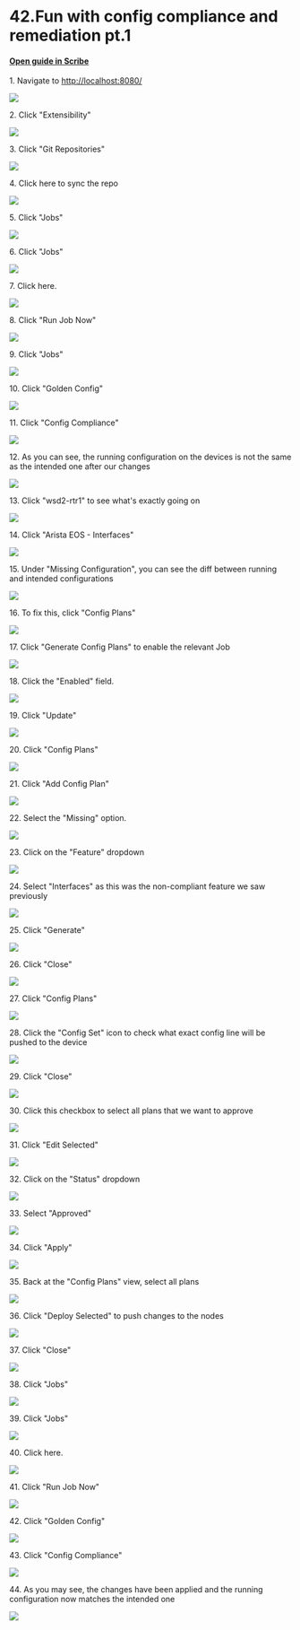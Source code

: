 # 42.Fun with config compliance and remediation pt.1
#### [Open guide in Scribe](https://scribehow.com/shared/42Fun_with_config_compliance_and_remediation_pt1__GQTnRTYNSW6iDPkubUDKYw)


1\. Navigate to [http://localhost:8080/](http://localhost:8080/)

![](https://ajeuwbhvhr.cloudimg.io/https://colony-recorder.s3.amazonaws.com/files/2025-05-21/730c9c35-1121-4ea8-b2ff-f247a440bd48/ascreenshot.jpeg?tl_px=45,268&br_px=2797,1807&force_format=jpeg&q=100&width=1120.0)


2\. Click "Extensibility"

![](https://ajeuwbhvhr.cloudimg.io/https://colony-recorder.s3.amazonaws.com/files/2025-05-21/730c9c35-1121-4ea8-b2ff-f247a440bd48/ascreenshot.jpeg?tl_px=0,510&br_px=2752,2049&force_format=jpeg&q=100&width=1120.0&wat=1&wat_opacity=1&wat_gravity=northwest&wat_url=https://colony-recorder.s3.amazonaws.com/images/watermarks/FB923C_standard.png&wat_pad=53,276)


3\. Click "Git Repositories"

![](https://ajeuwbhvhr.cloudimg.io/https://colony-recorder.s3.amazonaws.com/files/2025-05-21/1aa84fbc-9f46-40c6-a58b-a5e14087a684/ascreenshot.jpeg?tl_px=0,537&br_px=2752,2076&force_format=jpeg&q=100&width=1120.0&wat=1&wat_opacity=1&wat_gravity=northwest&wat_url=https://colony-recorder.s3.amazonaws.com/images/watermarks/FB923C_standard.png&wat_pad=59,476)


4\. Click here to sync the repo

![](https://ajeuwbhvhr.cloudimg.io/https://colony-recorder.s3.amazonaws.com/files/2025-05-21/673020cb-68a6-492a-add8-524cdf0ef883/ascreenshot.jpeg?tl_px=90,0&br_px=2842,1538&force_format=jpeg&q=100&width=1120.0&wat=1&wat_opacity=1&wat_gravity=northwest&wat_url=https://colony-recorder.s3.amazonaws.com/images/watermarks/FB923C_standard.png&wat_pad=982,233)


5\. Click "Jobs"

![](https://ajeuwbhvhr.cloudimg.io/https://colony-recorder.s3.amazonaws.com/files/2025-05-21/c9f8cc38-0970-4410-8ad1-fe0a34263b0a/ascreenshot.jpeg?tl_px=0,426&br_px=2752,1965&force_format=jpeg&q=100&width=1120.0&wat=1&wat_opacity=1&wat_gravity=northwest&wat_url=https://colony-recorder.s3.amazonaws.com/images/watermarks/FB923C_standard.png&wat_pad=34,277)


6\. Click "Jobs"

![](https://ajeuwbhvhr.cloudimg.io/https://colony-recorder.s3.amazonaws.com/files/2025-05-21/968780bb-e4dc-4c7e-ac2d-07abd8727f6a/ascreenshot.jpeg?tl_px=0,537&br_px=2752,2076&force_format=jpeg&q=100&width=1120.0&wat=1&wat_opacity=1&wat_gravity=northwest&wat_url=https://colony-recorder.s3.amazonaws.com/images/watermarks/FB923C_standard.png&wat_pad=19,293)


7\. Click here.

![](https://ajeuwbhvhr.cloudimg.io/https://colony-recorder.s3.amazonaws.com/files/2025-05-21/e473c112-50c6-4587-931f-e355608a8da9/ascreenshot.jpeg?tl_px=0,256&br_px=2752,1795&force_format=jpeg&q=100&width=1120.0&wat=1&wat_opacity=1&wat_gravity=northwest&wat_url=https://colony-recorder.s3.amazonaws.com/images/watermarks/FB923C_standard.png&wat_pad=222,277)


8\. Click "Run Job Now"

![](https://ajeuwbhvhr.cloudimg.io/https://colony-recorder.s3.amazonaws.com/files/2025-05-21/82038aaf-ac09-4111-a83e-57c266146180/ascreenshot.jpeg?tl_px=90,537&br_px=2842,2076&force_format=jpeg&q=100&width=1120.0&wat=1&wat_opacity=1&wat_gravity=northwest&wat_url=https://colony-recorder.s3.amazonaws.com/images/watermarks/FB923C_standard.png&wat_pad=872,516)


9\. Click "Jobs"

![](https://ajeuwbhvhr.cloudimg.io/https://colony-recorder.s3.amazonaws.com/files/2025-05-21/c0bdac98-be89-472f-9688-f91c5aaebb7f/ascreenshot.jpeg?tl_px=0,434&br_px=2752,1973&force_format=jpeg&q=100&width=1120.0&wat=1&wat_opacity=1&wat_gravity=northwest&wat_url=https://colony-recorder.s3.amazonaws.com/images/watermarks/FB923C_standard.png&wat_pad=58,277)


10\. Click "Golden Config"

![](https://ajeuwbhvhr.cloudimg.io/https://colony-recorder.s3.amazonaws.com/files/2025-05-21/7be722b5-e012-4e97-888d-3968169291c5/ascreenshot.jpeg?tl_px=0,537&br_px=2752,2076&force_format=jpeg&q=100&width=1120.0&wat=1&wat_opacity=1&wat_gravity=northwest&wat_url=https://colony-recorder.s3.amazonaws.com/images/watermarks/FB923C_standard.png&wat_pad=34,386)


11\. Click "Config Compliance"

![](https://ajeuwbhvhr.cloudimg.io/https://colony-recorder.s3.amazonaws.com/files/2025-05-21/1ab1ea22-deb6-4991-9085-42cb21451b43/ascreenshot.jpeg?tl_px=0,537&br_px=2752,2076&force_format=jpeg&q=100&width=1120.0&wat=1&wat_opacity=1&wat_gravity=northwest&wat_url=https://colony-recorder.s3.amazonaws.com/images/watermarks/FB923C_standard.png&wat_pad=54,475)


12\. As you can see, the running configuration on the devices is not the same as the intended one after our changes

![](https://ajeuwbhvhr.cloudimg.io/https://colony-recorder.s3.amazonaws.com/files/2025-05-21/3b7c8a54-1000-4ec8-b872-78b2b248222b/ascreenshot.jpeg?tl_px=90,222&br_px=2842,1761&force_format=jpeg&q=100&width=1120.0&wat=1&wat_opacity=1&wat_gravity=northwest&wat_url=https://colony-recorder.s3.amazonaws.com/images/watermarks/FB923C_standard.png&wat_pad=605,277)


13\. Click "wsd2-rtr1" to see what's exactly going on

![](https://ajeuwbhvhr.cloudimg.io/https://colony-recorder.s3.amazonaws.com/files/2025-05-21/8d689fba-d70b-4a17-a5d1-38b58d41cc86/ascreenshot.jpeg?tl_px=0,0&br_px=2752,1538&force_format=jpeg&q=100&width=1120.0&wat=1&wat_opacity=1&wat_gravity=northwest&wat_url=https://colony-recorder.s3.amazonaws.com/images/watermarks/FB923C_standard.png&wat_pad=239,235)


14\. Click "Arista EOS - Interfaces"

![](https://ajeuwbhvhr.cloudimg.io/https://colony-recorder.s3.amazonaws.com/files/2025-05-21/a167d13d-19dc-4bff-8f21-689375f47fa5/ascreenshot.jpeg?tl_px=0,282&br_px=2752,1821&force_format=jpeg&q=100&width=1120.0&wat=1&wat_opacity=1&wat_gravity=northwest&wat_url=https://colony-recorder.s3.amazonaws.com/images/watermarks/FB923C_standard.png&wat_pad=340,276)


15\. Under "Missing Configuration", you can see the diff between running and intended configurations

![](https://ajeuwbhvhr.cloudimg.io/https://colony-recorder.s3.amazonaws.com/files/2025-05-21/b6600ab6-fbae-411c-a1df-67096f32bd2e/ascreenshot.jpeg?tl_px=0,472&br_px=2752,2011&force_format=jpeg&q=100&width=1120.0&wat=1&wat_opacity=1&wat_gravity=northwest&wat_url=https://colony-recorder.s3.amazonaws.com/images/watermarks/FB923C_standard.png&wat_pad=314,277)


16\. To fix this, click "Config Plans"

![](https://ajeuwbhvhr.cloudimg.io/https://colony-recorder.s3.amazonaws.com/files/2025-05-21/78289504-4ff3-4503-bd21-e767b135835b/ascreenshot.jpeg?tl_px=0,537&br_px=2752,2076&force_format=jpeg&q=100&width=1120.0&wat=1&wat_opacity=1&wat_gravity=northwest&wat_url=https://colony-recorder.s3.amazonaws.com/images/watermarks/FB923C_standard.png&wat_pad=38,533)


17\. Click "Generate Config Plans" to enable the relevant Job

![](https://ajeuwbhvhr.cloudimg.io/https://colony-recorder.s3.amazonaws.com/files/2025-05-21/4e342d1a-37d7-45a2-9ad7-8108149a039b/ascreenshot.jpeg?tl_px=0,0&br_px=2752,1538&force_format=jpeg&q=100&width=1120.0&wat=1&wat_opacity=1&wat_gravity=northwest&wat_url=https://colony-recorder.s3.amazonaws.com/images/watermarks/FB923C_standard.png&wat_pad=308,80)


18\. Click the "Enabled" field.

![](https://ajeuwbhvhr.cloudimg.io/https://colony-recorder.s3.amazonaws.com/files/2025-05-21/ece30077-1b6b-4256-a0fd-2b88fce3d7d6/ascreenshot.jpeg?tl_px=0,537&br_px=2752,2076&force_format=jpeg&q=100&width=1120.0&wat=1&wat_opacity=1&wat_gravity=northwest&wat_url=https://colony-recorder.s3.amazonaws.com/images/watermarks/FB923C_standard.png&wat_pad=467,411)


19\. Click "Update"

![](https://ajeuwbhvhr.cloudimg.io/https://colony-recorder.s3.amazonaws.com/files/2025-05-21/e3be9bbd-0300-4a03-a31b-a7b38c4acbf5/ascreenshot.jpeg?tl_px=90,537&br_px=2842,2076&force_format=jpeg&q=100&width=1120.0&wat=1&wat_opacity=1&wat_gravity=northwest&wat_url=https://colony-recorder.s3.amazonaws.com/images/watermarks/FB923C_standard.png&wat_pad=900,524)


20\. Click "Config Plans"

![](https://ajeuwbhvhr.cloudimg.io/https://colony-recorder.s3.amazonaws.com/files/2025-05-21/cb487973-3ba2-47f6-9500-0b7e48c24d2a/ascreenshot.jpeg?tl_px=0,537&br_px=2752,2076&force_format=jpeg&q=100&width=1120.0&wat=1&wat_opacity=1&wat_gravity=northwest&wat_url=https://colony-recorder.s3.amazonaws.com/images/watermarks/FB923C_standard.png&wat_pad=63,534)


21\. Click "Add Config Plan"

![](https://ajeuwbhvhr.cloudimg.io/https://colony-recorder.s3.amazonaws.com/files/2025-05-21/334aa1d3-0b7e-4a2c-a9d0-b0973b833387/ascreenshot.jpeg?tl_px=90,0&br_px=2842,1538&force_format=jpeg&q=100&width=1120.0&wat=1&wat_opacity=1&wat_gravity=northwest&wat_url=https://colony-recorder.s3.amazonaws.com/images/watermarks/FB923C_standard.png&wat_pad=990,124)


22\. Select the "Missing" option.

![](https://ajeuwbhvhr.cloudimg.io/https://colony-recorder.s3.amazonaws.com/files/2025-05-21/4d8b9906-0d06-4e65-b561-2be4d9af7326/ascreenshot.jpeg?tl_px=90,0&br_px=2842,1538&force_format=jpeg&q=100&width=1120.0&wat=1&wat_opacity=1&wat_gravity=northwest&wat_url=https://colony-recorder.s3.amazonaws.com/images/watermarks/FB923C_standard.png&wat_pad=591,169)


23\. Click on the "Feature" dropdown

![](https://ajeuwbhvhr.cloudimg.io/https://colony-recorder.s3.amazonaws.com/files/2025-05-21/626f68ba-820f-43b1-bb75-ccb49e7610c5/ascreenshot.jpeg?tl_px=90,88&br_px=2842,1627&force_format=jpeg&q=100&width=1120.0&wat=1&wat_opacity=1&wat_gravity=northwest&wat_url=https://colony-recorder.s3.amazonaws.com/images/watermarks/FB923C_standard.png&wat_pad=574,277)


24\. Select "Interfaces" as this was the non-compliant feature we saw previously

![](https://ajeuwbhvhr.cloudimg.io/https://colony-recorder.s3.amazonaws.com/files/2025-05-21/3d25b276-0ff6-4a92-a665-0947e2dc4f4d/ascreenshot.jpeg?tl_px=90,496&br_px=2842,2035&force_format=jpeg&q=100&width=1120.0&wat=1&wat_opacity=1&wat_gravity=northwest&wat_url=https://colony-recorder.s3.amazonaws.com/images/watermarks/FB923C_standard.png&wat_pad=542,277)


25\. Click "Generate"

![](https://ajeuwbhvhr.cloudimg.io/https://colony-recorder.s3.amazonaws.com/files/2025-05-21/43e6dc2e-6a25-4a80-ba02-795329d2e587/ascreenshot.jpeg?tl_px=90,537&br_px=2842,2076&force_format=jpeg&q=100&width=1120.0&wat=1&wat_opacity=1&wat_gravity=northwest&wat_url=https://colony-recorder.s3.amazonaws.com/images/watermarks/FB923C_standard.png&wat_pad=944,503)


26\. Click "Close"

![](https://ajeuwbhvhr.cloudimg.io/https://colony-recorder.s3.amazonaws.com/files/2025-05-21/80e73a88-de92-4450-a9d0-53210b460097/ascreenshot.jpeg?tl_px=90,262&br_px=2842,1801&force_format=jpeg&q=100&width=1120.0&wat=1&wat_opacity=1&wat_gravity=northwest&wat_url=https://colony-recorder.s3.amazonaws.com/images/watermarks/FB923C_standard.png&wat_pad=783,277)


27\. Click "Config Plans"

![](https://ajeuwbhvhr.cloudimg.io/https://colony-recorder.s3.amazonaws.com/files/2025-05-21/0fa9aa24-9a44-4086-ae8f-b33d8bca2309/ascreenshot.jpeg?tl_px=0,537&br_px=2752,2076&force_format=jpeg&q=100&width=1120.0&wat=1&wat_opacity=1&wat_gravity=northwest&wat_url=https://colony-recorder.s3.amazonaws.com/images/watermarks/FB923C_standard.png&wat_pad=27,533)


28\. Click the "Config Set" icon to check what exact config line will be pushed to the device

![](https://ajeuwbhvhr.cloudimg.io/https://colony-recorder.s3.amazonaws.com/files/2025-05-21/887d9e11-e428-4d92-a754-9dd1f011c6a8/ascreenshot.jpeg?tl_px=90,0&br_px=2842,1538&force_format=jpeg&q=100&width=1120.0&wat=1&wat_opacity=1&wat_gravity=northwest&wat_url=https://colony-recorder.s3.amazonaws.com/images/watermarks/FB923C_standard.png&wat_pad=923,230)


29\. Click "Close"

![](https://ajeuwbhvhr.cloudimg.io/https://colony-recorder.s3.amazonaws.com/files/2025-05-21/a85f548f-bbab-4898-8bc5-12358bcdbc76/ascreenshot.jpeg?tl_px=90,204&br_px=2842,1743&force_format=jpeg&q=100&width=1120.0&wat=1&wat_opacity=1&wat_gravity=northwest&wat_url=https://colony-recorder.s3.amazonaws.com/images/watermarks/FB923C_standard.png&wat_pad=780,276)


30\. Click this checkbox to select all plans that we want to approve

![](https://ajeuwbhvhr.cloudimg.io/https://colony-recorder.s3.amazonaws.com/files/2025-05-21/1c59a898-ac96-4c30-b349-f9eea8ff5fb8/ascreenshot.jpeg?tl_px=0,0&br_px=2752,1538&force_format=jpeg&q=100&width=1120.0&wat=1&wat_opacity=1&wat_gravity=northwest&wat_url=https://colony-recorder.s3.amazonaws.com/images/watermarks/FB923C_standard.png&wat_pad=191,194)


31\. Click "Edit Selected"

![](https://ajeuwbhvhr.cloudimg.io/https://colony-recorder.s3.amazonaws.com/files/2025-05-21/a59132f4-156e-4a26-84e0-b4df60b5c234/ascreenshot.jpeg?tl_px=0,292&br_px=2752,1831&force_format=jpeg&q=100&width=1120.0&wat=1&wat_opacity=1&wat_gravity=northwest&wat_url=https://colony-recorder.s3.amazonaws.com/images/watermarks/FB923C_standard.png&wat_pad=229,277)


32\. Click on the "Status" dropdown

![](https://ajeuwbhvhr.cloudimg.io/https://colony-recorder.s3.amazonaws.com/files/2025-05-21/104b28a4-0c61-4732-8d1a-10f5441f5041/ascreenshot.jpeg?tl_px=90,420&br_px=2842,1959&force_format=jpeg&q=100&width=1120.0&wat=1&wat_opacity=1&wat_gravity=northwest&wat_url=https://colony-recorder.s3.amazonaws.com/images/watermarks/FB923C_standard.png&wat_pad=934,277)


33\. Select "Approved"

![](https://ajeuwbhvhr.cloudimg.io/https://colony-recorder.s3.amazonaws.com/files/2025-05-21/e3cb19c4-d902-4543-914d-33ab6edbcb88/ascreenshot.jpeg?tl_px=90,537&br_px=2842,2076&force_format=jpeg&q=100&width=1120.0&wat=1&wat_opacity=1&wat_gravity=northwest&wat_url=https://colony-recorder.s3.amazonaws.com/images/watermarks/FB923C_standard.png&wat_pad=929,280)


34\. Click "Apply"

![](https://ajeuwbhvhr.cloudimg.io/https://colony-recorder.s3.amazonaws.com/files/2025-05-21/625beed2-b701-4fe2-a23b-02d14ee51633/ascreenshot.jpeg?tl_px=90,537&br_px=2842,2076&force_format=jpeg&q=100&width=1120.0&wat=1&wat_opacity=1&wat_gravity=northwest&wat_url=https://colony-recorder.s3.amazonaws.com/images/watermarks/FB923C_standard.png&wat_pad=960,430)


35\. Back at the "Config Plans" view, select all plans

![](https://ajeuwbhvhr.cloudimg.io/https://colony-recorder.s3.amazonaws.com/files/2025-05-21/cdf21a07-e8e3-44f2-8cd6-7c20c467ffbf/ascreenshot.jpeg?tl_px=0,0&br_px=2752,1538&force_format=jpeg&q=100&width=1120.0&wat=1&wat_opacity=1&wat_gravity=northwest&wat_url=https://colony-recorder.s3.amazonaws.com/images/watermarks/FB923C_standard.png&wat_pad=189,197)


36\. Click "Deploy Selected" to push changes to the nodes

![](https://ajeuwbhvhr.cloudimg.io/https://colony-recorder.s3.amazonaws.com/files/2025-05-21/1235c09f-c784-4a3d-9942-20eeda917c50/ascreenshot.jpeg?tl_px=0,296&br_px=2752,1835&force_format=jpeg&q=100&width=1120.0&wat=1&wat_opacity=1&wat_gravity=northwest&wat_url=https://colony-recorder.s3.amazonaws.com/images/watermarks/FB923C_standard.png&wat_pad=342,277)


37\. Click "Close"

![](https://ajeuwbhvhr.cloudimg.io/https://colony-recorder.s3.amazonaws.com/files/2025-05-21/0d898fac-111e-406d-9e63-af5437b46b73/ascreenshot.jpeg?tl_px=90,206&br_px=2842,1745&force_format=jpeg&q=100&width=1120.0&wat=1&wat_opacity=1&wat_gravity=northwest&wat_url=https://colony-recorder.s3.amazonaws.com/images/watermarks/FB923C_standard.png&wat_pad=784,277)


38\. Click "Jobs"

![](https://ajeuwbhvhr.cloudimg.io/https://colony-recorder.s3.amazonaws.com/files/2025-05-21/35b97656-f910-443c-b6d8-64f0cb5001c8/ascreenshot.jpeg?tl_px=0,80&br_px=2752,1619&force_format=jpeg&q=100&width=1120.0&wat=1&wat_opacity=1&wat_gravity=northwest&wat_url=https://colony-recorder.s3.amazonaws.com/images/watermarks/FB923C_standard.png&wat_pad=29,277)


39\. Click "Jobs"

![](https://ajeuwbhvhr.cloudimg.io/https://colony-recorder.s3.amazonaws.com/files/2025-05-21/6c5fbfdc-e6a6-440c-ab3a-319f531e9f30/ascreenshot.jpeg?tl_px=0,236&br_px=2752,1775&force_format=jpeg&q=100&width=1120.0&wat=1&wat_opacity=1&wat_gravity=northwest&wat_url=https://colony-recorder.s3.amazonaws.com/images/watermarks/FB923C_standard.png&wat_pad=15,276)


40\. Click here.

![](https://ajeuwbhvhr.cloudimg.io/https://colony-recorder.s3.amazonaws.com/files/2025-05-21/582cf58e-31e1-49a0-9a82-e543a9ed4e42/ascreenshot.jpeg?tl_px=0,0&br_px=2752,1538&force_format=jpeg&q=100&width=1120.0&wat=1&wat_opacity=1&wat_gravity=northwest&wat_url=https://colony-recorder.s3.amazonaws.com/images/watermarks/FB923C_standard.png&wat_pad=222,111)


41\. Click "Run Job Now"

![](https://ajeuwbhvhr.cloudimg.io/https://colony-recorder.s3.amazonaws.com/files/2025-05-21/19191d56-2f5f-4370-9246-800bf587e819/ascreenshot.jpeg?tl_px=90,537&br_px=2842,2076&force_format=jpeg&q=100&width=1120.0&wat=1&wat_opacity=1&wat_gravity=northwest&wat_url=https://colony-recorder.s3.amazonaws.com/images/watermarks/FB923C_standard.png&wat_pad=855,510)


42\. Click "Golden Config"

![](https://ajeuwbhvhr.cloudimg.io/https://colony-recorder.s3.amazonaws.com/files/2025-05-21/58f92d2f-aba6-49c0-87ed-26efeedaef41/ascreenshot.jpeg?tl_px=0,537&br_px=2752,2076&force_format=jpeg&q=100&width=1120.0&wat=1&wat_opacity=1&wat_gravity=northwest&wat_url=https://colony-recorder.s3.amazonaws.com/images/watermarks/FB923C_standard.png&wat_pad=65,475)


43\. Click "Config Compliance"

![](https://ajeuwbhvhr.cloudimg.io/https://colony-recorder.s3.amazonaws.com/files/2025-05-21/9ea963b2-08c6-49f1-8140-683fab9232f4/ascreenshot.jpeg?tl_px=0,537&br_px=2752,2076&force_format=jpeg&q=100&width=1120.0&wat=1&wat_opacity=1&wat_gravity=northwest&wat_url=https://colony-recorder.s3.amazonaws.com/images/watermarks/FB923C_standard.png&wat_pad=54,336)


44\. As you may see, the changes have been applied and the running configuration now matches the intended one

![](https://ajeuwbhvhr.cloudimg.io/https://colony-recorder.s3.amazonaws.com/files/2025-05-21/1825aff4-0988-4e82-890e-46f19207da79/ascreenshot.jpeg?tl_px=0,537&br_px=2752,2076&force_format=jpeg&q=100&width=1120.0&wat=1&wat_opacity=1&wat_gravity=northwest&wat_url=https://colony-recorder.s3.amazonaws.com/images/watermarks/FB923C_standard.png&wat_pad=422,295)
